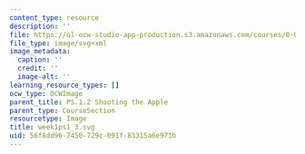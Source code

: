 ```yaml
---
content_type: resource
description: ''
file: https://ol-ocw-studio-app-production.s3.amazonaws.com/courses/8-01sc-classical-mechanics-fall-2016/56f8dd967450729c091f83315a6e971b_week1ps1_3.svg
file_type: image/svg+xml
image_metadata:
  caption: ''
  credit: ''
  image-alt: ''
learning_resource_types: []
ocw_type: OCWImage
parent_title: PS.1.2 Shooting the Apple
parent_type: CourseSection
resourcetype: Image
title: week1ps1_3.svg
uid: 56f8dd96-7450-729c-091f-83315a6e971b
---
```

